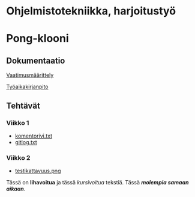 # Ohjelmistotekniikka, harjoitustyö

# Pong-klooni

## Dokumentaatio

[Vaatimusmäärittely](dokumentointi/vaatimusmaarittely.md)

[Työaikakirjanpito](dokumentointi/tuntikirjanpito.md)

## Tehtävät

### Viikko 1
* [komentorivi.txt](laskarit/viikko1/komentorivi.txt)
* [gitlog.txt](laskarit/viikko1/gitlog.txt)

### Viikko 2
* [testikattavuus.png](laskarit/viikko2/testikattavuus.png)


Tässä on **lihavoitua** ja tässä _kursivoitua_ tekstiä. Tässä 
_**molempia samaan aikaan**_.
